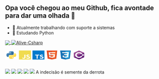 ## Opa você chegou ao meu Github, fica avontade para dar uma olhada 🤔

- 🔭 Atualmente trabalhando com suporte a sistemas
- 🌱 Estudando Python

<a href="https://github.com/s2Alive/s2Alive">
  <img align="center" src="https://github-readme-stats.vercel.app/api?username=s2Alive&show_icons=true&theme=tokyonight" />
  <img align="center" alt="Alive-Csharp" height="300" width="350" src="https://github-readme-stats.vercel.app/api/top-langs/?username=s2Alive&size_weight=0.5&count_weight=0.5&langs_count=5&layout=donut-vertical&theme=tokyonight" />
</a>







<div style="display: inline_block"><br>
  <img align="center" alt="Alive-Python" height="30" width="40" src="https://raw.githubusercontent.com/devicons/devicon/master/icons/python/python-original.svg">
  <img align="center" alt="Alvie-Js" height="30" width="40" src="https://raw.githubusercontent.com/devicons/devicon/master/icons/javascript/javascript-plain.svg">
  <img align="center" alt="Alive-Ts" height="30" width="40" src="https://raw.githubusercontent.com/devicons/devicon/master/icons/typescript/typescript-plain.svg">
  <img align="center" alt="Alive-HTML" height="30" width="40" src="https://raw.githubusercontent.com/devicons/devicon/master/icons/html5/html5-original.svg">
  <img align="center" alt="Alive-CSS" height="30" width="40" src="https://raw.githubusercontent.com/devicons/devicon/master/icons/css3/css3-original.svg">
  <img align="center" alt="Alive-Csharp" height="30" width="40" src="https://raw.githubusercontent.com/devicons/devicon/master/icons/csharp/csharp-original.svg">
</div>

  ##
 
<div> 
  <a href="https://www.youtube.com/channel/UCJ-y8Xvszl-PT-_OqWdncQA" target="_blank"><img src="https://img.shields.io/badge/YouTube-FF0000?style=for-the-badge&logo=youtube&logoColor=white" target="_blank"></a>
  <a href="https://www.instagram.com/drigo._.ro/" target="_blank"><img src="https://img.shields.io/badge/-Instagram-%23E4405F?style=for-the-badge&logo=instagram&logoColor=white" target="_blank"></a>
 	<a href="https://www.twitch.tv/ss2alive" target="_blank"><img src="https://img.shields.io/badge/Twitch-9146FF?style=for-the-badge&logo=twitch&logoColor=white" target="_blank"></a>
  <a href = "mailto:rodrigocorreiaba753@gmail.com"><img src="https://img.shields.io/badge/-Gmail-%23333?style=for-the-badge&logo=gmail&logoColor=white" target="_blank"></a>
  <a href="https://www.linkedin.com/in/rodrigo-correia-10154121a/" target="_blank"><img src="https://img.shields.io/badge/-LinkedIn-%230077B5?style=for-the-badge&logo=linkedin&logoColor=white" target="_blank"></a>
  A indecisão é semente da derrota
  
</div>

